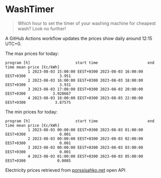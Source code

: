
# WashTimer

> Which hour to set the timer of your washing machine for cheapest wash? Look no further!

A GitHub Actions workflow updates the prices show daily around 12:15 UTC+0.

The max prices for today:

	program [h]                    start time                      end time mean price [€c/kWh]
	          1 2023-08-03 15:00:00 EEST+0300 2023-08-03 16:00:00 EEST+0300               3.951
	          2 2023-08-03 16:00:00 EEST+0300 2023-08-03 18:00:00 EEST+0300               3.931
	          3 2023-08-03 17:00:00 EEST+0300 2023-08-03 20:00:00 EEST+0300            3.920667
	          4 2023-08-03 18:00:00 EEST+0300 2023-08-03 22:00:00 EEST+0300             3.87575

The min prices for today:

	program [h]                    start time                      end time mean price [€c/kWh]
	          1 2023-08-03 00:00:00 EEST+0300 2023-08-03 01:00:00 EEST+0300               0.001
	          2 2023-08-03 00:00:00 EEST+0300 2023-08-03 02:00:00 EEST+0300               0.001
	          3 2023-08-03 00:00:00 EEST+0300 2023-08-03 03:00:00 EEST+0300               0.001
	          4 2023-08-03 01:00:00 EEST+0300 2023-08-03 05:00:00 EEST+0300              0.0085

Electricity prices retrieved from [porssisahko.net](https://porssisahko.net/api) open API